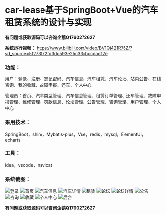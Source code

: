 # car-lease基于SpringBoot+Vue的汽车租赁系统的设计与实现

**有问题或获取源码可以咨询企鹅Q1760272627** 

**系统运行视频：**
https://www.bilibili.com/video/BV1Qj421R76Z/?vd_source=5f273f72fd3dc593e25c33cbccdad12e

### 功能：
用户：登录、注册、忘记密码、汽车信息、汽车租凭、汽车论坛、站内公告、在线咨询、我的收藏、故障申报、还车、个人中心

管理员：首页、汽车类型管理、汽车信息管理、租赁订单管理、还车管理、故障申报管理、维修管理、罚款信息、论坛管理、公告管理、咨询管理、用户管理、个人中心

### 采用技术：
SpringBoot，shiro，Mybatis-plus，Vue，redis，mysql，ElementUi，echarts

### 工具：
idea，vscode，navicat

### 系统截图：
![登录](img/image.png)
![首页](img/image1.png)
![汽车信息](img/image2.png)
![汽车详情](img/image3.png)
![租赁](img/image10.png)
![论坛](img/image4.png)
![论坛详情](img/image5.png)
![公告](img/image6.png)
![咨询](img/image7.png)
![收藏](img/image8.png)
![个人中心](img/image9.png)
![后台](img/image11.png)

**有问题或获取源码可以咨询企鹅Q1760272627** 
